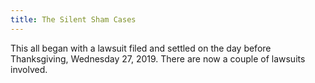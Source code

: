 ```yaml
---
title: The Silent Sham Cases
---
```


This all began with a lawsuit filed and settled on the day before
Thanksgiving, Wednesday 27, 2019. There are now a couple of lawsuits
involved.